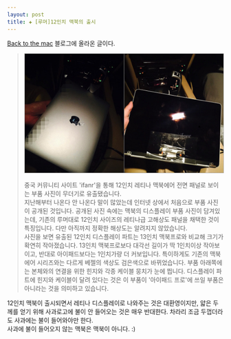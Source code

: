```yaml
---  
layout: post  
title: ✚ [루머]12인치 맥북의 출시 
---  
```

[Back to the mac](http://macnews.tistory.com/2974) 블로그에 올라온 글이다.

>![](/assets/article_images/2015-01-23-12inch-macbook/s1.jpg)
>
>중국 커뮤니티 사이트 'ifanr'을 통해 12인치 레티나 맥북에어 전면 패널로 보이는 부품 사진이 무더기로 유출됐습니다.  
>지난해부터 나온다 안 나온다 말이 많았는데 인터넷 상에서 처음으로 부품 사진이 공개된 것입니다. 공개된 사진 속에는 맥북의 디스플레이 부품 사진이 담겨있는데, 기존의 루머대로 12인치 사이즈의 레티나급 고해상도 패널을 채택한 것이 특징입니다. 다만 아직까지 정확한 해상도는 알려지지 않았습니다.   
>사진을 보면 유출된 12인치 디스플레이 파트는 13인치 맥북프로와 비교해 크기가 확연히 작아졌습니다. 13인치 맥북프로보다 대각선 길이가 딱 1인치이상 작아보이고, 반대로 아이패드보다는 1인치가량 더 커보입니다. 특이하게도 기존의 맥북에어 시리즈와는 다르게 베젤의 색상도 검은색으로 바뀌었습니다.  부품 아래쪽에는 본체와의 연결을 위한 힌지와 각종 케이블 뭉치가 눈에 띕니다. 디스플레이 파트에 힌지와 케이블이 달려 있다는 것은 이 부품이 '아이패드 프로'에 쓰일 부품은 아니라는 것을 의미하고 있습니다.  


12인치 맥북이 출시되면서 레티나 디스플레이로 나와주는 것은 대환영이지만, 얇은 두께를 얻기 위해 사과로고에 불이 안 들어오는 것은 매우 반대한다. 차라리 조금 두껍더라도 사과에는 불이 들어와야만 한다.  
사과에 불이 들어오지 않는 맥북은 맥북이 아니다. :)